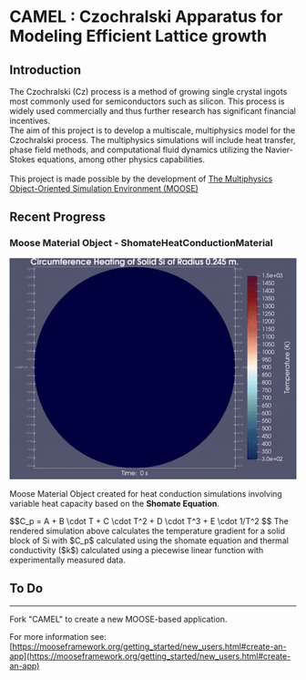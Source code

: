 CAMEL : Czochralski Apparatus for Modeling Efficient Lattice growth
=====

## Introduction ##
The Czochralski (Cz) process is a method of growing single crystal ingots most commonly used for semiconductors such as silicon. This process is widely used commercially and thus further research 
has significant financial incentives. 
</br>
The aim of this project is to develop a multiscale, multiphysics model for the Czochralski process. The multiphysics simulations will include heat transfer, phase field methods, and computational fluid dynamics utilizing the Navier-Stokes equations, among other physics capabilities.
</br></br>
This project is made possible by the development of [The Multiphysics Object-Oriented Simulation Environment (MOOSE)](https://github.com/idaholab/moose)

## Recent Progress ##
### Moose Material Object - ShomateHeatConductionMaterial ###
<p align="center">
  <img src = "renders/Si_circular_heating_render-ezgif.gif" alt = "Heating of solid silicon cylinder of radius 0.245 m in 100 s."> </img>
</p>
Moose Material Object created for heat conduction simulations involving variable heat capacity based on the <b>Shomate Equation</b>. 
<p>
  $$C_p = A + B \cdot T + C \cdot T^2 + D \cdot T^3 + E \cdot 1/T^2 $$
  The rendered simulation above calculates the temperature gradient for a solid block of Si with $C_p$ calculated using the shomate equation and thermal conductivity ($k$) calculated using a piecewise linear function with experimentally measured data. 
</p>

## To Do ##

<hr>
Fork "CAMEL" to create a new MOOSE-based application.

For more information see: [https://mooseframework.org/getting_started/new_users.html#create-an-app](https://mooseframework.org/getting_started/new_users.html#create-an-app)
